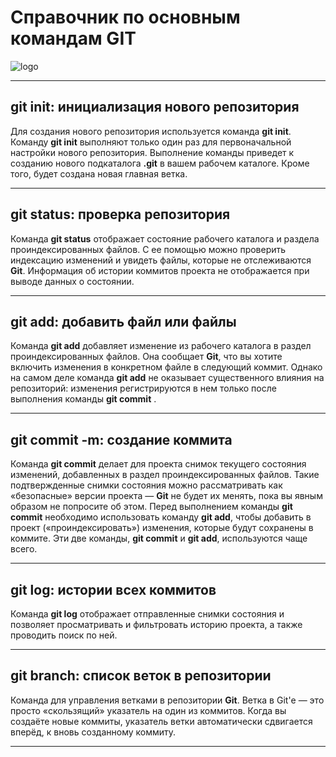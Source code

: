 # Справочник по основным командам GIT

![logo](git_img.png)
***

## __git init:__ инициализация нового репозитория

Для создания нового репозитория используется команда __git init__. Команду __git init__ выполняют только один раз для первоначальной настройки нового репозитория. Выполнение команды приведет к созданию нового подкаталога __.git__ в вашем рабочем каталоге. Кроме того, будет создана новая главная ветка.
***
## __git status:__ проверка репозитория

Команда __git status__ отображает состояние рабочего каталога и раздела проиндексированных файлов. С ее помощью можно проверить индексацию изменений и увидеть файлы, которые не отслеживаются __Git__. Информация об истории коммитов проекта не отображается при выводе данных о состоянии.
***
## __git add:__ добавить файл или файлы

Команда __git add__ добавляет изменение из рабочего каталога в раздел проиндексированных файлов. Она сообщает __Git__, что вы хотите включить изменения в конкретном файле в следующий коммит. Однако на самом деле команда __git add__ не оказывает существенного влияния на репозиторий: изменения регистрируются в нем только после выполнения команды __git commit__ .
***

## __git commit -m:__ создание коммита

Команда __git commit__ делает для проекта снимок текущего состояния изменений, добавленных в раздел проиндексированных файлов. Такие подтвержденные снимки состояния можно рассматривать как «безопасные» версии проекта — __Git__ не будет их менять, пока вы явным образом не попросите об этом. Перед выполнением команды __git commit__ необходимо использовать команду __git add__, чтобы добавить в проект («проиндексировать») изменения, которые будут сохранены в коммите. Эти две команды, __git commit__ и __git add__, используются чаще всего.
***
## __git log:__  истории всех коммитов

Команда __git log__ отображает отправленные снимки состояния и позволяет просматривать и фильтровать историю проекта, а также проводить поиск по ней.
***

## __git branch:__ список веток в репозитории

Команда для управления ветками в репозитории __Git__. Ветка в Git'е — это просто «скользящий» указатель на один из коммитов. Когда вы создаёте новые коммиты, указатель ветки автоматически сдвигается вперёд, к вновь созданному коммиту.
***